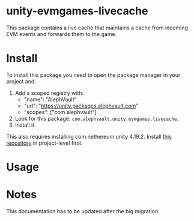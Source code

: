 # unity-evmgames-livecache
This package contains a live cache that maintains a cache from incoming EVM events and forwards them to the game.

# Install
To install this package you need to open the package manager in your project and:

1. Add a scoped registry with:
    - "name": "AlephVault"
    - "url": "https://unity.packages.alephvault.com"
    - "scopes": ["com.alephvault"]
2. Look for this package: `com.alephvault.unity.evmgames.livecache`.
3. Install it.

This also requires installing com.nethereum.unity 4.19.2. Install [this repository](https://github.com/Nethereum/Nethereum.Unity/tree/4.19.2) in project-level first.

# Usage

# Notes
This documentation has to be updated after the big migration.
